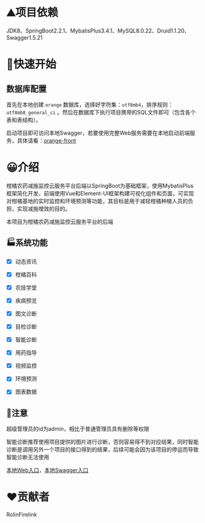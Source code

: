 # ⛰项目依赖

JDK8、SpringBoot2.2.1、MybatisPlus3.4.1、MySQL8.0.22、Druid1.1.20、Swagger1.5.21

# 🏃快速开始

## 数据库配置

首先在本地创建 `orange` 数据库，选择好字符集：`utf8mb4`，排序规则：`utf8mb8_general_ci`
。然后在数据库下执行项目携带的SQL文件即可（包含各个表和表结构）。

启动项目即可访问本地Swagger，若要使用完整Web服务需要在本地启动前端服务，具体请看：[orange-front](https://github.com/RolinFirelink/orange-front)

# 😀介绍

柑橘农药减施监控云服务平台后端以SpringBoot为基础框架，使用MybatisPlus框架简化开发，前端使用Vue和Element-UI框架构建可视化组件和页面，可实现对柑橘基地的实时监控和环境预测等功能，其目标是用于减轻柑橘种植人员的负担，实现减施增效的目的。

本项目为柑橘农药减施监控云服务平台的后端

## 🏭系统功能

- [x] 动态资讯

- [x] 柑橘百科
- [x] 农技学堂
- [x] 疾病预览
- [x] 图文诊断
- [x] 目检诊断

- [x] 智能诊断
- [x] 用药指导
- [x] 视频监控
- [x] 环境预测
- [x] 图表数据

## 🧱注意

超级管理员的id为admin，相比于普通管理员具有删除等权限

智能诊断推荐使用项目提供的图片进行诊断，否则容易得不到对应结果，同时智能诊断是调用另外一个项目的接口得到的结果，后续可能会因为该项目的停运而导致智能诊断无法使用

[本地Web入口](http://localhost:8805/#/login)，[本地Swagger入口](http://localhost:8804/swagger-ui.html#/)

# ❤️贡献者

RolinFirelink





